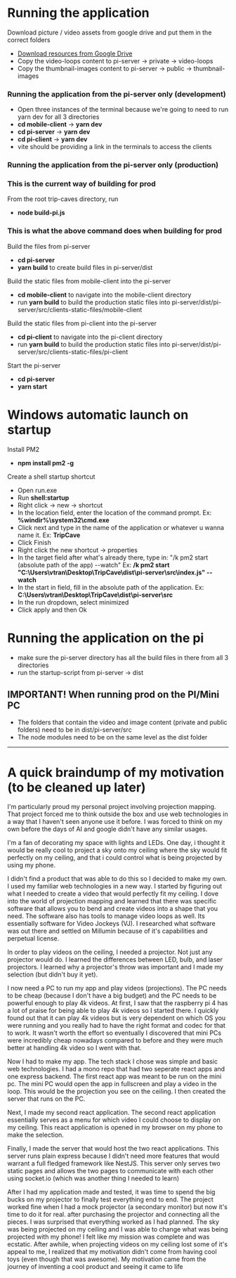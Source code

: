 # Running the application

Download picture / video assets from google drive and put them in the correct folders

- [Download resources from Google Drive](https://drive.google.com/drive/u/0/folders/1CBWWcQ9FJMytGCvTcu2CaVMeXUfO2DF6)
- Copy the video-loops content to pi-server -> private -> video-loops
- Copy the thumbnail-images content to pi-server -> public -> thumbnail-images

### Running the application from the pi-server only (development)

- Open three instances of the terminal because we're going to need to run yarn dev for all 3 directories
- **cd mobile-client** -> **yarn dev**
- **cd pi-server** -> **yarn dev**
- **cd pi-client** -> **yarn dev**
- vite should be providing a link in the terminals to access the clients

### Running the application from the pi-server only (production)

### This is the current way of building for prod

From the root trip-caves directory, run

- **node build-pi.js**

### This is what the above command does when building for prod

Build the files from pi-server

- **cd pi-server**
- **yarn build** to create build files in pi-server/dist

Build the static files from mobile-client into the pi-server

- **cd mobile-client** to navigate into the mobile-client directory
- run **yarn build** to build the production static files into pi-server/dist/pi-server/src/clients-static-files/mobile-client

Build the static files from pi-client into the pi-server

- **cd pi-client** to navigate into the pi-client directory
- run **yarn build** to build the production static files into pi-server/dist/pi-server/src/clients-static-files/pi-client

Start the pi-server

- **cd pi-server**
- **yarn start**

# Windows automatic launch on startup

Install PM2

- **npm install pm2 -g**

Create a shell startup shortcut

- Open run.exe
- Run **shell:startup**
- Right click -> new -> shortcut
- In the location field, enter the location of the command prompt. Ex: **%windir%\system32\cmd.exe**
- Click next and type in the name of the application or whatever u wanna name it. Ex: **TripCave**
- Click Finish
- Right click the new shortcut -> properties
- In the target field after what's already there, type in: "/k pm2 start (absolute path of the app) --watch" Ex: **/k pm2 start "C:\Users\vtran\Desktop\TripCave\dist\pi-server\src\index.js" --watch**
- In the start in field, fill in the absolute path of the application. Ex: **C:\Users\vtran\Desktop\TripCave\dist\pi-server\src**
- In the run dropdown, select minimized
- Click apply and then Ok

# Running the application on the pi

- make sure the pi-server directory has all the build files in there from all 3 directories
- run the startup-script from pi-server -> dist

## IMPORTANT! When running prod on the PI/Mini PC

- The folders that contain the video and image content (private and public folders) need to be in dist/pi-server/src
- The node modules need to be on the same level as the dist folder


___

# A quick braindump of my motivation (to be cleaned up later)
I'm particularly proud my personal project involving projection mapping. That project forced me to think outside the box and use web technologies in a way that I haven't seen anyone use it before. I was forced to think on my own before the days of AI and google didn't have any similar usages.

I'm a fan of decorating my space with lights and LEDs. One day, i thought it would be really cool to project a sky onto my ceiling where the sky would fit perfectly on my ceiling, and that i could control what is being projected by using my phone. 

I didn't find a product that was able to do this so I decided to make my own. I used my familiar web technologies in a new way. I started by figuring out what I needed to create a video that would perfectly fit my ceiling. I dove into the world of projection mapping and learned that there was specific software that allows you to bend and create videos into a shape that you need. The software also has tools to manage video loops as well. Its essentially software for Video Jockeys (VJ). I researched what software was out there and settled on Millumin because of it's capabilities and perpetual license.

In order to play videos on the ceiling, I needed a projector. Not just any projector would do. I learned the differences between LED, bulb, and laser projectors. I learned why a projector's throw was important and I made my selection (but didn't buy it yet).

I now need a PC to run my app and play videos (projections). The PC needs to be cheap (because I don't have a big budget) and the PC needs to be powerful enough to play 4k videos. At first, I saw that the raspberry pi 4 has a lot of praise for being able to play 4k videos so I started there. I quickly found out that it can play 4k videos but is very dependent on which OS you were running and you really had to have the right format and codec for that to work. It wasn't worth the effort so eventually I discovered that mini PCs were incredibly cheap nowadays compared to before and they were much better at handling 4k video so I went with that. 

Now I had to make my app. The tech stack I chose was simple and basic web technologies. I had a mono repo that had two seperate react apps and one express backend. The first react app was meant to be run on the mini pc. The mini PC would open the app in fullscreen and play a video in the loop. This would be the projection you see on the ceiling. I then created the server that runs on the PC. 

Next, I made my second react application. The second react application essentially serves as a menu for which video I could choose to display on my ceiling. This react application is opened in my browser on my phone to make the selection.

Finally, I made the server that would host the two react applications. This server runs plain express because I didn't need more features that would warrant a full fledged framework like NestJS. This server only serves two static pages and allows the two pages to communicate with each other using socket.io (which was another thing I needed to learn)

After I had my application made and tested, it was time to spend the big bucks on my projector to finally test everything end to end. The project worked fine when I had a mock projector (a secondary monitor) but now it's time to do it for real. after purchasing the projector and connecting all the pieces. I was surprised that everything worked as I had planned. The sky was being projected on my ceiling and I was able to change what was being projected with my phone! I felt like my mission was complete and was ecstatic. After awhile, when projecting videos on my ceiling lost some of it's appeal to me, I realized that my motivation didn't come from having cool toys (even though that was awesome). My motivation came from the journey of inventing a cool product and seeing it came to life
